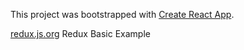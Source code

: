 This project was bootstrapped with [Create React App](https://github.com/facebook/create-react-app).

[redux.js.org](https://redux.js.org/basics/example) Redux Basic Example
